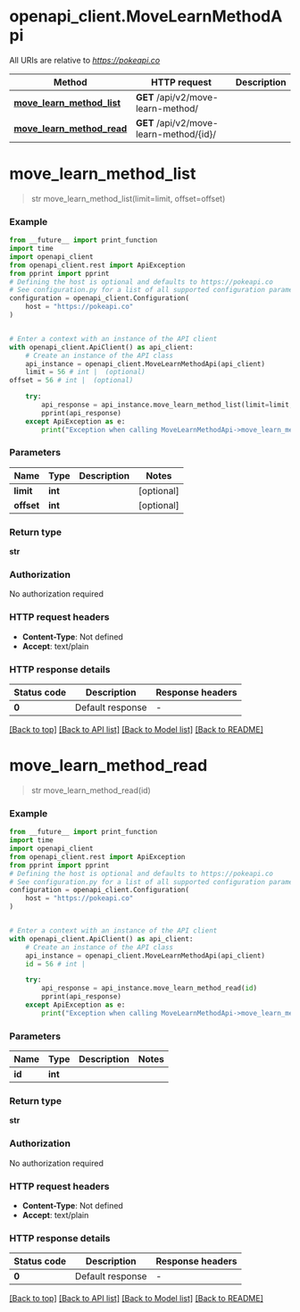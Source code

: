 # openapi_client.MoveLearnMethodApi

All URIs are relative to *https://pokeapi.co*

Method | HTTP request | Description
------------- | ------------- | -------------
[**move_learn_method_list**](MoveLearnMethodApi.md#move_learn_method_list) | **GET** /api/v2/move-learn-method/ | 
[**move_learn_method_read**](MoveLearnMethodApi.md#move_learn_method_read) | **GET** /api/v2/move-learn-method/{id}/ | 


# **move_learn_method_list**
> str move_learn_method_list(limit=limit, offset=offset)



### Example

```python
from __future__ import print_function
import time
import openapi_client
from openapi_client.rest import ApiException
from pprint import pprint
# Defining the host is optional and defaults to https://pokeapi.co
# See configuration.py for a list of all supported configuration parameters.
configuration = openapi_client.Configuration(
    host = "https://pokeapi.co"
)


# Enter a context with an instance of the API client
with openapi_client.ApiClient() as api_client:
    # Create an instance of the API class
    api_instance = openapi_client.MoveLearnMethodApi(api_client)
    limit = 56 # int |  (optional)
offset = 56 # int |  (optional)

    try:
        api_response = api_instance.move_learn_method_list(limit=limit, offset=offset)
        pprint(api_response)
    except ApiException as e:
        print("Exception when calling MoveLearnMethodApi->move_learn_method_list: %s\n" % e)
```

### Parameters

Name | Type | Description  | Notes
------------- | ------------- | ------------- | -------------
 **limit** | **int**|  | [optional] 
 **offset** | **int**|  | [optional] 

### Return type

**str**

### Authorization

No authorization required

### HTTP request headers

 - **Content-Type**: Not defined
 - **Accept**: text/plain

### HTTP response details
| Status code | Description | Response headers |
|-------------|-------------|------------------|
**0** | Default response |  -  |

[[Back to top]](#) [[Back to API list]](../README.md#documentation-for-api-endpoints) [[Back to Model list]](../README.md#documentation-for-models) [[Back to README]](../README.md)

# **move_learn_method_read**
> str move_learn_method_read(id)



### Example

```python
from __future__ import print_function
import time
import openapi_client
from openapi_client.rest import ApiException
from pprint import pprint
# Defining the host is optional and defaults to https://pokeapi.co
# See configuration.py for a list of all supported configuration parameters.
configuration = openapi_client.Configuration(
    host = "https://pokeapi.co"
)


# Enter a context with an instance of the API client
with openapi_client.ApiClient() as api_client:
    # Create an instance of the API class
    api_instance = openapi_client.MoveLearnMethodApi(api_client)
    id = 56 # int | 

    try:
        api_response = api_instance.move_learn_method_read(id)
        pprint(api_response)
    except ApiException as e:
        print("Exception when calling MoveLearnMethodApi->move_learn_method_read: %s\n" % e)
```

### Parameters

Name | Type | Description  | Notes
------------- | ------------- | ------------- | -------------
 **id** | **int**|  | 

### Return type

**str**

### Authorization

No authorization required

### HTTP request headers

 - **Content-Type**: Not defined
 - **Accept**: text/plain

### HTTP response details
| Status code | Description | Response headers |
|-------------|-------------|------------------|
**0** | Default response |  -  |

[[Back to top]](#) [[Back to API list]](../README.md#documentation-for-api-endpoints) [[Back to Model list]](../README.md#documentation-for-models) [[Back to README]](../README.md)

